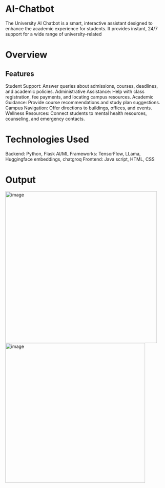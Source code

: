 # AI-Chatbot
The University AI Chatbot is a smart, interactive assistant designed to enhance the academic experience for students. It provides instant, 24/7 support for a wide range of university-related 
# Overview
## Features
Student Support: Answer queries about admissions, courses, deadlines, and academic policies.
Administrative Assistance: Help with class registration, fee payments, and locating campus resources.
Academic Guidance: Provide course recommendations and study plan suggestions.
Campus Navigation: Offer directions to buildings, offices, and events.
Wellness Resources: Connect students to mental health resources, counseling, and emergency contacts.

# Technologies Used
Backend: Python, Flask
AI/ML Frameworks: TensorFlow, LLama, Huggingface embeddings, chatgroq
Frontend: Java script, HTML, CSS

# Output

<img width="473" alt="image" src="https://github.com/user-attachments/assets/f18cac1f-4a3d-451b-a961-992762f06590">


<img width="436" alt="image" src="https://github.com/user-attachments/assets/d1f5bd0f-b6ac-4999-b2a5-754fdb32b39e">

